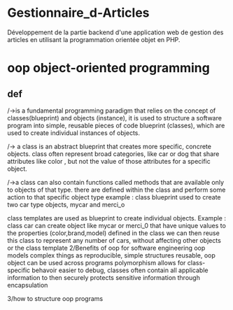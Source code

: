 # Gestionnaire_d-Articles
Développement de la partie backend d'une application web de gestion des articles en utilisant la programmation orientée objet en PHP.
# oop  object-oriented programming

## def
/->is a fundamental programming paradigm that relies on the concept of classes(blueprint) and objects  (instance), it is used to structure a software program into simple, reusable pieces of code blueprint (classes), which are used to create individual instances of objects. 


/->  a class is an abstract blueprint that creates more specific, concrete objects. class often represent broad categories, like car or dog that share attributes like color , but not the value of those attributes for a specific object.

/->a class can also contain functions called methods that are available only to objects of that type. there are defined within the class and perform some action to that specific object type
example : 
class blueprint used to create two car type objects, mycar and merci_o 



class templates are used as blueprint to create individual objects. Example : class car can create object like mycar or merci_0  that have unique values to the properties (color,brand,model) defined in the class 
we can then reuse this class to represent any number of cars, without affecting other objects or the class template
2/Benefits of oop for software engineering 
oop models complex things as reproducible, simple structures
reusable, oop object can be used across programs 
polymorphism allows for class-specific behavoir 
easier to debug, classes  often contain all applicable information to then
securely protects sensitive information through encapsulation 

3/how to structure oop programs

